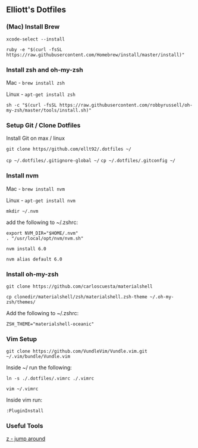 ## Elliott's Dotfiles

### (Mac) Install Brew
`xcode-select --install`

`ruby -e "$(curl -fsSL https://raw.githubusercontent.com/Homebrew/install/master/install)"`


### Install zsh and oh-my-zsh
Mac - `brew install zsh`

Linux - `apt-get install zsh`

`sh -c "$(curl -fsSL https://raw.githubusercontent.com/robbyrussell/oh-my-zsh/master/tools/install.sh)"`

### Setup Git / Clone Dotfiles

Install Git on max / linux

`git clone https//github.com/ellt92/.dotfiles ~/`

`cp ~/.dotfiles/.gitignore-global ~/`
`cp ~/.dotfiles/.gitconfig ~/`

### Install nvm
Mac - `brew install nvm`

Linux - `apt-get install nvm`

`mkdir ~/.nvm`

add the following to ~/.zshrc:
```
export NVM_DIR="$HOME/.nvm"
. "/usr/local/opt/nvm/nvm.sh"
```
`nvm install 6.0`

`nvm alias default 6.0`

### Install oh-my-zsh

`git clone https://github.com/carloscuesta/materialshell`

`cp clonedir/materialshell/zsh/materialshell.zsh-theme ~/.oh-my-zsh/themes/`

Add the following to ~/.zshrc:
```
ZSH_THEME="materialshell-oceanic"
```

### Vim Setup
`git clone https://github.com/VundleVim/Vundle.vim.git ~/.vim/bundle/Vundle.vim`

Inside ~/ run the following:

`ln -s ./.dotfiles/.vimrc ./.vimrc`

`vim ~/.vimrc`

Inside vim run:

`:PluginInstall`

### Useful Tools
[z - jump around](https://github.com/rupa/z/)
